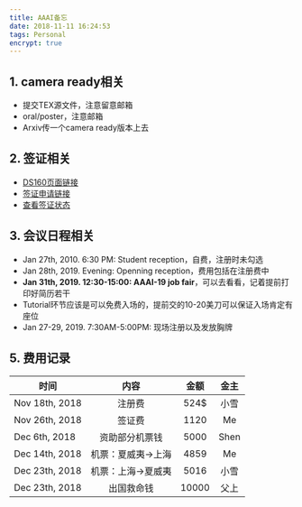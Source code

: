 ```yaml
---
title: AAAI备忘
date: 2018-11-11 16:24:53
tags: Personal
encrypt: true
---
```


## 1. camera ready相关
<!--more-->
- 提交TEX源文件，注意留意邮箱
- oral/poster，注意邮箱
- Arxiv传一个camera ready版本上去

## 2. 签证相关

- [DS160页面链接](http://www.ustraveldocs.com/cn_zh/cn-niv-ds160complete.asp)
- [签证申请链接](https://cgifederal.secure.force.com/?language=Chinese%20%28Simplified%29&country=China)
- [查看签证状态](https://ceac.state.gov/CEACStatTracker/Status.aspx)

## 3. 会议日程相关

- Jan 27th, 2010. 6:30 PM: Student reception，自费，注册时未勾选
- Jan 28th, 2019. Evening: Openning reception，费用包括在注册费中
- **Jan 31th, 2019. 12:30-15:00: AAAI-19 job fair**，可以去看看，记着提前打印好简历若干
- Tutorial环节应该是可以免费入场的，提前交的10-20美刀可以保证入场肯定有座位
- Jan 27-29, 2019. 7:30AM-5:00PM: 现场注册以及发放胸牌
  
## 5. 费用记录

时间 | 内容 | 金额 | 金主
--- | :--: | :--: | :---:
Nov 18th, 2018 | 注册费 | 524$ | 小雪
Nov 26th, 2018 | 签证费 | 1120 | Me
Dec 6th, 2018 | 资助部分机票钱 | 5000 | Shen
Dec 14th, 2018 | 机票：夏威夷→上海 | 4859 | Me
Dec 23th, 2018 | 机票：上海→夏威夷 | 5016 | 小雪
Dec 23th, 2018 | 出国救命钱 | 10000 | 父上
